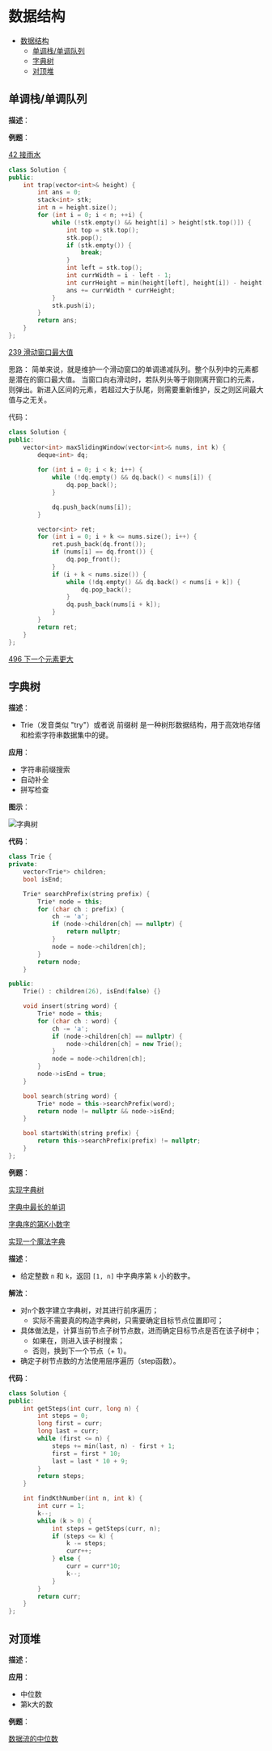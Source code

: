 # 数据结构

- [数据结构](#数据结构)
  - [单调栈/单调队列](#单调栈单调队列)
  - [字典树](#字典树)
  - [对顶堆](#对顶堆)

## 单调栈/单调队列

**描述**：

**例题**：

[42 接雨水](https://leetcode.cn/problems/trapping-rain-water/description/)

``` c++
class Solution {
public:
    int trap(vector<int>& height) {
        int ans = 0;
        stack<int> stk;
        int n = height.size();
        for (int i = 0; i < n; ++i) {
            while (!stk.empty() && height[i] > height[stk.top()]) {
                int top = stk.top();
                stk.pop();
                if (stk.empty()) {
                    break;
                }
                int left = stk.top();
                int currWidth = i - left - 1;
                int currHeight = min(height[left], height[i]) - height[top];
                ans += currWidth * currHeight;
            }
            stk.push(i);
        }
        return ans;
    }
};
```

[239 滑动窗口最大值](https://leetcode.cn/problems/sliding-window-maximum/description/)

思路：
    简单来说，就是维护一个滑动窗口的单调递减队列。整个队列中的元素都是潜在的窗口最大值。
    当窗口向右滑动时，若队列头等于刚刚离开窗口的元素，则弹出。新进入区间的元素，若超过大于队尾，则需要重新维护，反之则区间最大值与之无关。

代码：

``` c++
class Solution {
public:
    vector<int> maxSlidingWindow(vector<int>& nums, int k) {
        deque<int> dq;
        
        for (int i = 0; i < k; i++) {
            while (!dq.empty() && dq.back() < nums[i]) {
                dq.pop_back();
            }

            dq.push_back(nums[i]);
        }

        vector<int> ret;
        for (int i = 0; i + k <= nums.size(); i++) {
            ret.push_back(dq.front());
            if (nums[i] == dq.front()) {
                dq.pop_front();
            }
            if (i + k < nums.size()) {
                while (!dq.empty() && dq.back() < nums[i + k]) {
                    dq.pop_back();
                }
                dq.push_back(nums[i + k]);
            }
        }
        return ret;
    }
};
```

[496 下一个元素更大](https://leetcode.cn/problems/next-greater-element-i/)

## 字典树

**描述**：

- Trie（发音类似 "try"）或者说 前缀树 是一种树形数据结构，用于高效地存储和检索字符串数据集中的键。

**应用**：

- 字符串前缀搜索
- 自动补全
- 拼写检查

**图示**：

![字典树](../../img/algorithm_tire.png)

**代码**：

``` c++
class Trie {
private:
    vector<Trie*> children;
    bool isEnd;

    Trie* searchPrefix(string prefix) {
        Trie* node = this;
        for (char ch : prefix) {
            ch -= 'a';
            if (node->children[ch] == nullptr) {
                return nullptr;
            }
            node = node->children[ch];
        }
        return node;
    }

public:
    Trie() : children(26), isEnd(false) {}

    void insert(string word) {
        Trie* node = this;
        for (char ch : word) {
            ch -= 'a';
            if (node->children[ch] == nullptr) {
                node->children[ch] = new Trie();
            }
            node = node->children[ch];
        }
        node->isEnd = true;
    }

    bool search(string word) {
        Trie* node = this->searchPrefix(word);
        return node != nullptr && node->isEnd;
    }

    bool startsWith(string prefix) {
        return this->searchPrefix(prefix) != nullptr;
    }
};
```

**例题**：

[实现字典树](https://leetcode-cn.com/problems/implement-trie-prefix-tree/)

[字典中最长的单词](https://leetcode-cn.com/problems/longest-word-in-dictionary/)

[字典序的第K小数字](https://leetcode-cn.com/problems/k-th-smallest-in-lexicographical-order/submissions/)

[实现一个魔法字典](https://leetcode.cn/problems/implement-magic-dictionary/)

**描述**：

- 给定整数 `n` 和 `k`，返回 `[1, n]` 中字典序第 `k` 小的数字。

**解法**：

- 对`n`个数字建立字典树，对其进行前序遍历；
  - 实际不需要真的构造字典树，只需要确定目标节点位置即可；
- 具体做法是，计算当前节点子树节点数，进而确定目标节点是否在该子树中；
  - 如果在，则进入该子树搜索；
  - 否则，换到下一个节点（+ 1）。
- 确定子树节点数的方法使用层序遍历（step函数）。

**代码**：

``` c++
class Solution {
public:
    int getSteps(int curr, long n) {
        int steps = 0;
        long first = curr;
        long last = curr;
        while (first <= n) {
            steps += min(last, n) - first + 1;
            first = first * 10;
            last = last * 10 + 9;
        }
        return steps;
    }

    int findKthNumber(int n, int k) {
        int curr = 1;
        k--;
        while (k > 0) {
            int steps = getSteps(curr, n);
            if (steps <= k) {
                k -= steps;
                curr++;
            } else {
                curr = curr*10;
                k--;
            }
        }
        return curr;
    }
};
```

## 对顶堆

**描述**：

**应用**：

- 中位数
- 第k大的数

**例题**：

[数据流的中位数](https://leetcode-cn.com/problems/find-median-from-data-stream/)
